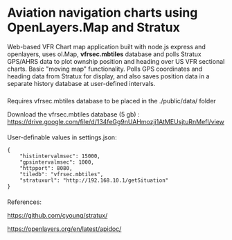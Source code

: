# Aviation navigation charts using OpenLayers.Map and Stratux
Web-based VFR Chart map application built with node.js express and openlayers, uses ol.Map, **vfrsec.mbtiles** database and polls Stratux GPS/AHRS data to plot ownship position and heading over US VFR sectional charts.  Basic "moving map" functionality. Polls GPS coordinates and heading data from Stratux for display, and also saves position data in a separate history database at user-defined intervals.   

###
Requires vfrsec.mbtiles database to be placed in the ./public/data/ folder

Download the vfrsec.mbtiles database (5 gb) : https://drive.google.com/file/d/134feGg9nUAHmozji1AtMEUsjtuRnMefl/view

####
User-definable values in settings.json:
```
{
    "histintervalmsec": 15000,
    "gpsintervalmsec": 1000,
    "httpport": 8080,
    "tiledb": "vfrsec.mbtiles",
    "stratuxurl": "http://192.168.10.1/getSituation"
}
```
####
References:

https://github.com/cyoung/stratux/ 

https://openlayers.org/en/latest/apidoc/ 
